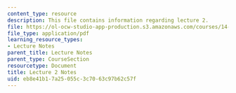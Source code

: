 ```yaml
---
content_type: resource
description: This file contains information regarding lecture 2.
file: https://ol-ocw-studio-app-production.s3.amazonaws.com/courses/14-581-international-economics-i-spring-2013/eb8e41b17a25055c3c7063c97b62c57f_MIT14_581S13_classnotes2.pdf
file_type: application/pdf
learning_resource_types:
- Lecture Notes
parent_title: Lecture Notes
parent_type: CourseSection
resourcetype: Document
title: Lecture 2 Notes
uid: eb8e41b1-7a25-055c-3c70-63c97b62c57f
---
```

